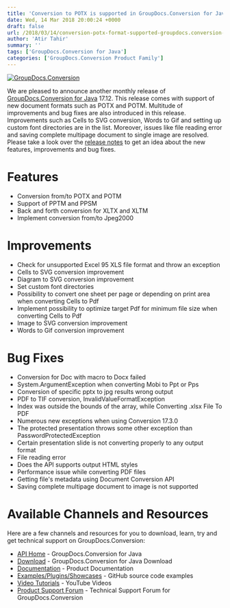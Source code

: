 ```yaml
---
title: 'Conversion to POTX is supported in GroupDocs.Conversion for Java 17.12'
date: Wed, 14 Mar 2018 20:00:24 +0000
draft: false
url: /2018/03/14/conversion-potx-format-supported-groupdocs.conversion-java-17.12/
author: 'Atir Tahir'
summary: ''
tags: ['GroupDocs.Conversion for Java']
categories: ['GroupDocs.Conversion Product Family']
---
```


[![GroupDocs.Conversion](https://blog.groupdocs.com/wp-content/uploads/sites/4/2016/09/conversion.png?itok=MpNabR9F)](#)

We are pleased to announce another monthly release of [GroupDocs.Conversion for Java](https://products.groupdocs.com/conversion/java) 17.12. This release comes with support of new document formats such as POTX and POTM. Multitude of improvements and bug fixes are also introduced in this release. Improvements such as Cells to SVG conversion, Words to Gif and setting up custom font directories are in the list. Moreover, issues like file reading error and saving complete multipage document to single image are resolved. Please take a look over the [release notes](https://docs.groupdocs.com/display/conversionjava/GroupDocs.Conversion+for+Java+17.12+Release+Notes) to get an idea about the new features, improvements and bug fixes.

# Features

*   Conversion from/to POTX and POTM
*   Support of PPTM and PPSM
*   Back and forth conversion for XLTX and XLTM
*   Implement conversion from/to Jpeg2000

# Improvements

*   Check for unsupported Excel 95 XLS file format and throw an exception
*   Cells to SVG conversion improvement
*   Diagram to SVG conversion improvement
*   Set custom font directories
*   Possibility to convert one sheet per page or depending on print area when converting Cells to Pdf
*   Implement possibility to optimize target Pdf for minimum file size when converting Cells to Pdf
*   Image to SVG conversion improvement
*   Words to Gif conversion improvement

# Bug Fixes

*   Conversion for Doc with macro to Docx failed
*   System.ArgumentException when converting Mobi to Ppt or Pps
*   Conversion of specific pptx to jpg results wrong output
*   PDF to TIF conversion, InvalidValueFormatException
*   Index was outside the bounds of the array, while Converting .xlsx File To PDF
*   Numerous new exceptions when using Conversion 17.3.0
*   The protected presentation throws some other exception than PasswordProtectedException
*   Certain presentation slide is not converting properly to any output format
*   File reading error
*   Does the API supports output HTML styles
*   Performance issue while converting PDF files
*   Getting file's metadata using Document Conversion API
*   Saving complete multipage document to image is not supported

# Available Channels and Resources

Here are a few channels and resources for you to download, learn, try and get technical support on GroupDocs.Conversion:

*   [API Home](https://products.groupdocs.com/conversion/java "Product Home") - GroupDocs.Conversion for Java
*   [Download](https://downloads.groupdocs.com/conversion/java "Download API") - GroupDocs.Conversion for Java Download
*   [Documentation](https://docs.groupdocs.com/display/conversionjava/Home "Documentation") - Product Documentation
*   [Examples/Plugins/Showcases](https://github.com/groupdocs-conversion/GroupDocs.Conversion-for-Java "Example projects") - GitHub source code examples
*   [Video Tutorials](https://www.youtube.com/playlist?list=PL25CTxMCj5vPNfkcX3UXzMLKEOZwNpkzN) - YouTube Videos
*   [Product Support Forum](https://forum.groupdocs.com/c/conversion "Support forum") \- Technical Support Forum for GroupDocs.Conversion





